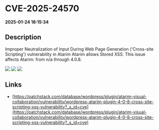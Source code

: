 # CVE-2025-24570

**2025-01-24 18:15:34**

## Description
Improper Neutralization of Input During Web Page Generation ('Cross-site Scripting') vulnerability in Atarim Atarim allows Stored XSS. This issue affects Atarim: from n/a through 4.0.8.

![](https://img.shields.io/static/v1?label=Score&message=7.1&color=red)
![](https://img.shields.io/static/v1?label=Severity&message=HIGH&color=red)
![](https://img.shields.io/static/v1?label=CWE&message=XSS&color=green)

## Links
- [https://patchstack.com/database/wordpress/plugin/atarim-visual-collaboration/vulnerability/wordpress-atarim-plugin-4-0-8-cross-site-scripting-xss-vulnerability?_s_id=cve](https://patchstack.com/database/wordpress/plugin/atarim-visual-collaboration/vulnerability/wordpress-atarim-plugin-4-0-8-cross-site-scripting-xss-vulnerability?_s_id=cve)
